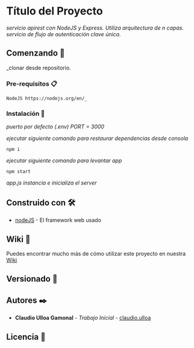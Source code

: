 # Título del Proyecto

_servicio apirest con NodeJS y Express. Utiliza arquitectura de n capas. servicio de flujo de autenticación clave única._

## Comenzando 🚀

_clonar desde repositorio. 


### Pre-requisitos 📋

```
NodeJS https://nodejs.org/en/_
```

### Instalación 🔧

_puerto por defecto (.env) PORT = 3000_

_ejecutar siguiente comando para restaurar dependencias desde consola_

```
npm i
```

_ejecutar siguiente comando para levantar app_

```
npm start
```

_app.js instancia e inicializa el server_


## Construido con 🛠️

* [nodeJS](https://nodejs.org/en/) - El framework web usado

## Wiki 📖

Puedes encontrar mucho más de cómo utilizar este proyecto en nuestra [Wiki](https://dev.azure.com/SubdepartamentoSolucionesTI/SIPEC/_wiki/wikis/SIPEC.wiki/557/SIPEC-MOVIL)

## Versionado 📌


## Autores ✒️

* **Claudio Ulloa Gamonal** - *Trabajo Inicial* - [claudio.ulloa](claudio.ulloa@sag.gob.cl)


## Licencia 📄

